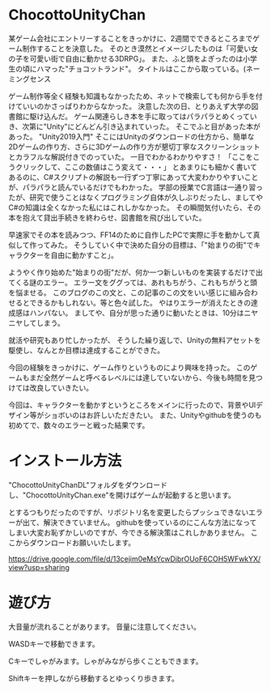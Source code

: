 # ChocottoUnityChan

某ゲーム会社にエントリーすることをきっかけに、2週間でできるところまでゲーム制作することを決意した。
そのとき漠然とイメージしたものは「可愛い女の子を可愛い街で自由に動かせる3DRPG」。
また、ふと頭をよぎったのは小学生の頃にハマった"チョコットランド"。
タイトルはここから取っている。(ネーミングセンス

ゲーム制作等全く経験も知識もなかったため、ネットで検索しても何から手を付けていいのかさっぱりわからなかった。
決意した次の日、とりあえず大学の図書館に駆け込んだ。
ゲーム関連らしき本を手に取ってはパラパラとめくっていき、次第に"Unity"にどんどん引き込まれていった。
そこでふと目があった本があった。
"Unity2019入門"
そこにはUnityのダウンロードの仕方から、簡単な2Dゲームの作り方、さらに3Dゲームの作り方が懇切丁寧なスクリーンショットとカラフルな解説付きでのっていた。
一目でわかるわかりやすさ！
「ここをこうクリックして、ここの数値はこう変えて・・・」
とあまりにも細かく書いてあるのに、C#スクリプトの解説も一行ずつ丁寧にあって大変わかりやすいことが、パラパラと読んでいるだけでもわかった。
学部の授業でC言語は一通り習ったが、研究で使うことはなくプログラミング自体が久しぶりだったし、ましてやC#の知識は全くなかった私にはこれしかなかった。
その瞬間気付いたら、その本を抱えて貸出手続きを終わらせ、図書館を飛び出していた。

早速家でその本を読みつつ、FF14のために自作したPCで実際に手を動かして真似して作ってみた。
そうしていく中で決めた自分の目標は、「"始まりの街"でキャラクターを自由に動かすこと」。

ようやく作り始めた"始まりの街"だが、何か一つ新しいものを実装するだけで出てくる謎のエラー。
エラー文をググっては、あれもちがう、これもちがうと頭を悩ませる。
このブログのこの文と、この記事のこの文をいい感じに組み合わせるとできるかもしれない。等と色々試した。
やはりエラーが消えたときの達成感はハンパない。
ましてや、自分が思った通りに動いたときは、10分はニヤニヤしてしまう。

就活や研究もあり忙しかったが、
そうした繰り返しで、Unityの無料アセットを駆使し、なんとか目標は達成することができた。

今回の経験をきっかけに、ゲーム作りというものにより興味を持った。
このゲームもまだ全然ゲームと呼べるレベルには達していないから、今後も時間を見つけては改良していきたい。

今回は、キャラクターを動かすというところをメインに行ったので、背景やUIデザイン等がショボいのはお許しいただきたい。
また、Unityやgithubを使うのも初めてで、数々のエラーと戦った結果です。


# インストール方法

"ChocottoUnityChanDL"フォルダをダウンロードし、"ChocottoUnityChan.exe"を開けばゲームが起動すると思います。

とするつもりだったのですが、リポジトリ名を変更したらプッシュできないエラーが出て、解決できていません。
githubを使っているのにこんな方法になってしまい大変お恥ずかしいのですが、今できる解決策はこれしかありません。
ここからダウンロードお願いいたします。

https://drive.google.com/file/d/13cejim0eMsYcwDibrOUoF6COH5WFwkYX/view?usp=sharing


# 遊び方

大音量が流れることがあります。
音量に注意してください。

WASDキーで移動できます。

Cキーでしゃがみます。しゃがみながら歩くこともできます。

Shiftキーを押しながら移動するとゆっくり歩きます。

